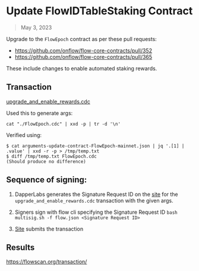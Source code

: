# Update FlowIDTableStaking Contract

> May 3, 2023

Upgrade to the `FlowEpoch` contract as per these pull requests:

- https://github.com/onflow/flow-core-contracts/pull/352
- https://github.com/onflow/flow-core-contracts/pull/365

These include changes to enable automated staking rewards.

## Transaction

[upgrade_and_enable_rewards.cdc](./upgrade_and_enable_rewards.cdc)

Used this to generate args:

`cat "./FlowEpoch.cdc" | xxd -p | tr -d '\n'`

Verified using:
```
$ cat arguments-update-contract-FlowEpoch-mainnet.json | jq '.[1] | .value' | xxd -r -p > /tmp/temp.txt
$ diff /tmp/temp.txt FlowEpoch.cdc
(Should produce no difference)
```

## Sequence of signing: 

1. DapperLabs generates the Signature Request ID on the [site]() for the `upgrade_and_enable_rewards.cdc` transaction with the given args.

2. Signers sign with flow cli specifying the Signature Request ID
`bash multisig.sh -f flow.json <Signature Request ID>`

3. [Site](https://flow-multisig-git-service-account-onflow.vercel.app/mainnet) submits the transaction

## Results

https://flowscan.org/transaction/
